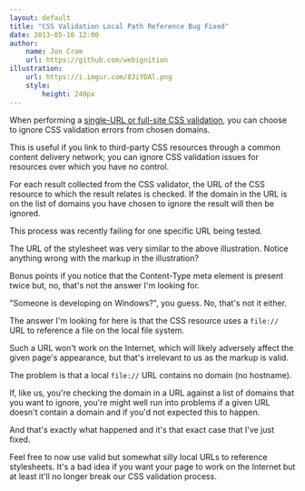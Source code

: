 ```yaml
---
layout: default
title: "CSS Validation Local Path Reference Bug Fixed"
date: 2013-05-16 12:00
author:
    name: Jon Cram
    url: https://github.com/webignition
illustration:
    url: https://i.imgur.com/8JiYDAl.png
    style:
        height: 240px
---
```

    
When performing a [single-URL or full-site CSS validation](https://gears.simplytestable.com/), you can choose
to ignore CSS validation errors from chosen domains.

This is useful if you link to third-party CSS resources through a common
content delivery network; you can ignore CSS validation issues
for resources over which you have no control.

For each result collected from the CSS validator, the URL of the CSS
resource to which the result relates is checked. If the domain in the URL
is on the list of domains you have chosen to ignore the result will then
be ignored.

This process was recently failing for one specific URL being tested.

The URL of the stylesheet was very similar to the above illustration. Notice
anything wrong with the markup in the illustration?

Bonus points if you notice that the Content-Type meta element is present twice
but, no, that's not the answer I'm looking for.

"Someone is developing on Windows?", you guess. No, that's not it either.

The answer I'm looking for here is that the CSS resource uses a `file://`
URL to reference a file on the local file system.

Such a URL won't work on the Internet, which will likely adversely affect the given
page's appearance, but that's irrelevant to us as the markup is valid.

The problem is that a local `file://` URL contains no domain
(no hostname).

If, like us, you're checking the domain in a URL against a list of domains
that you want to ignore, you're might well run into problems if a given
URL doesn't contain a domain and if you'd not expected this to happen.

And that's exactly what happened and it's that exact case that I've just
fixed.

Feel free to now use valid but somewhat silly local URLs to reference
stylesheets. It's a bad idea if you want your page to work on the Internet
but at least it'll no longer break our CSS validation process.
